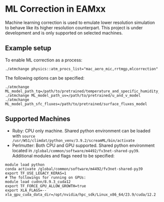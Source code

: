 # ML Correction in EAMxx
Machine learning correction is used to emulate lower resolution simulation to behave like its higher resolution counterpart. This project is under development and is only supported on selected machines.

## Example setup
To enable ML correction as a process:
```shell
./atmchange physics::atm_procs_list="mac_aero_mic,rrtmgp,mlcorrection"
```

The following options can be specified:
```shell
./atmchange ML_model_path_tq=/path/to/pretrained/temperature_and_specific_humidity_model
./atmchange ML_model_path_uv=/path/to/pretrained/u_and_v_model
./atmchange ML_model_path_sfc_fluxes=/path/to/pretrained/surface_fluxes_model
```

## Supported Machines
- Ruby: CPU only machine. Shared python environment can be loaded with `source /usr/WS1/climdat/python_venv/3.9.2/screamML/bin/activate`
- Perlmutter: Both CPU and GPU supported. Shared python environment located in `/global/common/software/m4492/fv3net-shared-py39`. Additional modules and flags need to be specified:
```shell
module load python
conda activate /global/common/software/m4492/fv3net-shared-py39
export TF_USE_LEGACY_KERAS=1
# The followings for running on GPUs:
module load cudnn/8.9.3_cuda12
export TF_FORCE_GPU_ALLOW_GROWTH=true
export XLA_FLAGS=--xla_gpu_cuda_data_dir=/opt/nvidia/hpc_sdk/Linux_x86_64/23.9/cuda/12.2

```